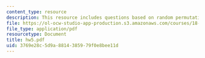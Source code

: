 ```yaml
---
content_type: resource
description: This resource includes questions based on random permutations.
file: https://ol-ocw-studio-app-production.s3.amazonaws.com/courses/18-315-combinatorial-theory-introduction-to-graph-theory-extremal-and-enumerative-combinatorics-spring-2005/3769e28c5d9a8814385979f0e8bee11d_hw5.pdf
file_type: application/pdf
resourcetype: Document
title: hw5.pdf
uid: 3769e28c-5d9a-8814-3859-79f0e8bee11d
---
```

